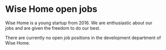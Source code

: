# Wise Home open jobs

Wise Home is a young startup from 2016.
We are enthusiastic about our jobs and are given the freedom to do our best.

There are currently no open job positions in the development department of Wise Home.
